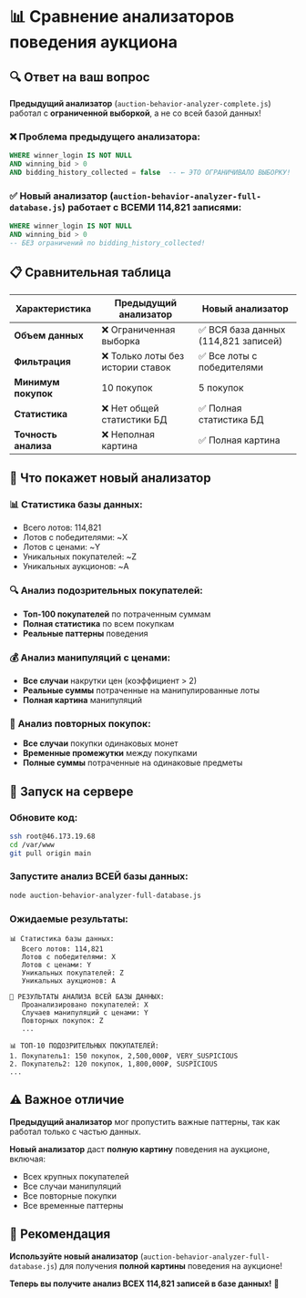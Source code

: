 # 📊 Сравнение анализаторов поведения аукциона

## 🔍 Ответ на ваш вопрос

**Предыдущий анализатор** (`auction-behavior-analyzer-complete.js`) работал с **ограниченной выборкой**, а не со всей базой данных!

### ❌ **Проблема предыдущего анализатора:**
```sql
WHERE winner_login IS NOT NULL 
AND winning_bid > 0
AND bidding_history_collected = false  -- ← ЭТО ОГРАНИЧИВАЛО ВЫБОРКУ!
```

### ✅ **Новый анализатор** (`auction-behavior-analyzer-full-database.js`) работает с **ВСЕМИ 114,821 записями**:
```sql
WHERE winner_login IS NOT NULL 
AND winning_bid > 0
-- БЕЗ ограничений по bidding_history_collected!
```

## 📋 Сравнительная таблица

| Характеристика | Предыдущий анализатор | Новый анализатор |
|---|---|---|
| **Объем данных** | ❌ Ограниченная выборка | ✅ ВСЯ база данных (114,821 записей) |
| **Фильтрация** | ❌ Только лоты без истории ставок | ✅ Все лоты с победителями |
| **Минимум покупок** | 10 покупок | 5 покупок |
| **Статистика** | ❌ Нет общей статистики БД | ✅ Полная статистика БД |
| **Точность анализа** | ❌ Неполная картина | ✅ Полная картина |

## 🎯 Что покажет новый анализатор

### 📊 **Статистика базы данных:**
- Всего лотов: 114,821
- Лотов с победителями: ~X
- Лотов с ценами: ~Y
- Уникальных покупателей: ~Z
- Уникальных аукционов: ~A

### 🔍 **Анализ подозрительных покупателей:**
- **Топ-100 покупателей** по потраченным суммам
- **Полная статистика** по всем покупкам
- **Реальные паттерны** поведения

### 💰 **Анализ манипуляций с ценами:**
- **Все случаи** накрутки цен (коэффициент > 2)
- **Реальные суммы** потраченные на манипулированные лоты
- **Полная картина** манипуляций

### 🔄 **Анализ повторных покупок:**
- **Все случаи** покупки одинаковых монет
- **Временные промежутки** между покупками
- **Полные суммы** потраченные на одинаковые предметы

## 🚀 Запуск на сервере

### Обновите код:
```bash
ssh root@46.173.19.68
cd /var/www
git pull origin main
```

### Запустите анализ ВСЕЙ базы данных:
```bash
node auction-behavior-analyzer-full-database.js
```

### Ожидаемые результаты:
```
📊 Статистика базы данных:
   Всего лотов: 114,821
   Лотов с победителями: X
   Лотов с ценами: Y
   Уникальных покупателей: Z
   Уникальных аукционов: A

🎯 РЕЗУЛЬТАТЫ АНАЛИЗА ВСЕЙ БАЗЫ ДАННЫХ:
   Проанализировано покупателей: X
   Случаев манипуляций с ценами: Y
   Повторных покупок: Z
   ...

📊 ТОП-10 ПОДОЗРИТЕЛЬНЫХ ПОКУПАТЕЛЕЙ:
1. Покупатель1: 150 покупок, 2,500,000₽, VERY_SUSPICIOUS
2. Покупатель2: 120 покупок, 1,800,000₽, SUSPICIOUS
...
```

## ⚠️ Важное отличие

**Предыдущий анализатор** мог пропустить важные паттерны, так как работал только с частью данных.

**Новый анализатор** даст **полную картину** поведения на аукционе, включая:
- Всех крупных покупателей
- Все случаи манипуляций
- Все повторные покупки
- Все временные паттерны

## 🎉 Рекомендация

**Используйте новый анализатор** (`auction-behavior-analyzer-full-database.js`) для получения **полной картины** поведения на аукционе!

**Теперь вы получите анализ ВСЕХ 114,821 записей в базе данных!** 🚀
